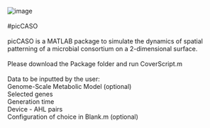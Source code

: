 ![image](https://user-images.githubusercontent.com/58858916/86131029-b6d59200-bb02-11ea-80b6-2ce32cdd20ce.jpg) <br/> <br/>
#picCASO <br /><br>
picCASO is a MATLAB package to simulate the dynamics of spatial patterning of a microbial consortium on a 2-dimensional surface. <br><br>
Please download the Package folder and run CoverScript.m <br /> <br />
Data to be inputted by the user: <br />
Genome-Scale Metabolic Model (optional) <br /> 
Selected genes <br />
Generation time <br />
Device - AHL pairs <br />
Configuration of choice in Blank.m (optional) <br />
